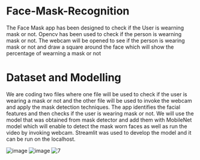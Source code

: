 # Face-Mask-Recognition
The Face Mask app has been designed to check if the User is wearning mask or not.
Opencv has been used to check if the person is wearning mask or not. The webcam will be opened to see if the person is wearing mask or not and draw a square around the face which will show the percentage of wearning a mask or not

# Dataset and Modelling
We are coding two files where one file will be used to check if the user is wearing a mask or not and the other file will be used to invoke the webcam and apply the mask detection techniques.
The app identifies the facial features and then checks if the user is wearing mask or not.
We will use the model that was obtained from mask detector and add them with MobileNet model which will enable to detect the mask worn faces as well as run the video by invoking webcam.
Streamlit was used to develop the model and it can be run on the localhost.

![image](https://user-images.githubusercontent.com/76935226/140601593-8bdd83b0-ccb8-4406-9224-1235ab31e8b3.png)
![image](https://user-images.githubusercontent.com/76935226/140601598-a42f2ce3-5d55-4923-8812-d9565dd2f273.png)
![7](https://user-images.githubusercontent.com/76935226/140601602-7c186337-d759-4da8-a445-abd55fa9b92b.jpg)

